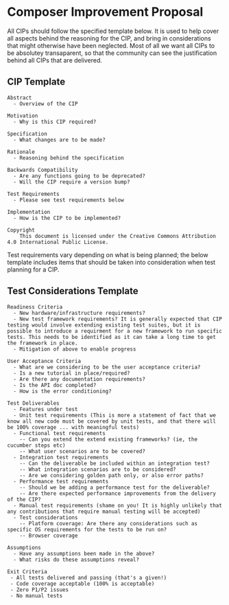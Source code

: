 # Composer Improvement Proposal

All CIPs should follow the specified template below. It is used to help cover all aspects behind the reasoning for the CIP, and bring in considerations that might otherwise have been neglected. Most of all we want all CIPs to be absolutey transaparent, so that the community can see the justification behind all CIPs that are delivered.

## CIP Template
```
Abstract
  - Overview of the CIP

Motivation
  - Why is this CIP required?

Specification
  - What changes are to be made?

Rationale
  - Reasoning behind the specification

Backwards Compatibility
  - Are any functions going to be deprecated?
  - Will the CIP require a version bump?

Test Requirements
  - Please see test requirements below

Implementation
  - How is the CIP to be implemented?

Copyright
    This document is licensed under the Creative Commons Attribution 4.0 International Public License.

```

Test requirements vary depending on what is being planned; the below template includes items that should be taken into consideration when test planning for a CIP.

## Test Considerations Template
```
Readiness Criteria
  - New hardware/infrastructure requirements?
  - New test framework requirements? It is generally expected that CIP testing would involve extending existing test suites, but it is possible to introduce a requirment for a new framework to run specific tests. This needs to be identified as it can take a long time to get the framework in place.
  - Mitigation of above to enable progress

User Acceptance Criteria
  - What are we considering to be the user acceptance criteria?
  - Is a new tutorial in place/required?
  - Are there any documentation requirements?
  - Is the API doc completed?
  - How is the error conditioning?

Test Deliverables
  - Features under test
  - Unit test requirements (This is more a statement of fact that we know all new code must be covered by unit tests, and that there will be 100% coverage ... with meaningful tests)
  - Functional test requirements
    -- Can you extend the extend existing frameworks? (ie, the cucumber steps etc)
    -- What user scenarios are to be covered?
  - Integration test requirements
    -- Can the deliverable be included within an integration test?
    -- What integration scenarios are to be considered?
    -- Are we considering golden path only, or also error paths?
  - Performance test requirements
    -- Should we be adding a performance test for the deliverable?
    -- Are there expected performance improvements from the delivery of the CIP?
  - Manual test requirements (shame on you! It is highly unlikely that any contributions that require manual testing will be accepted)
  - Test considerations
    -- Platform coverage: Are there any considerations such as specific OS requirements for the tests to be run on?
    -- Browser coverage
 
Assumptions
  - Have any assumptions been made in the above? 
  - What risks do these assumptions reveal?

Exit Criteria
 - All tests delivered and passing (that's a given!)
 - Code coverage acceptable (100% is acceptable)
 - Zero P1/P2 issues
 - No manual tests

```